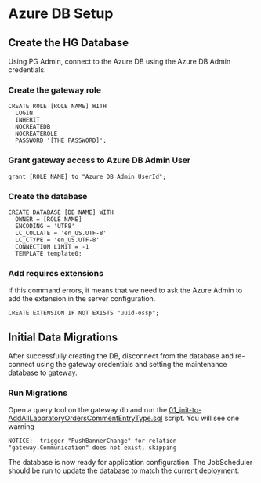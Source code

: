 # Azure DB Setup

## Create the HG Database

Using PG Admin, connect to the Azure DB using the Azure DB Admin credentials.

### Create the gateway role

```console
CREATE ROLE [ROLE NAME] WITH
  LOGIN
  INHERIT
  NOCREATEDB
  NOCREATEROLE
  PASSWORD '[THE PASSWORD]';
```

### Grant gateway access to Azure DB Admin User

```console
grant [ROLE NAME] to "Azure DB Admin UserId";
```

### Create the database

```console
CREATE DATABASE [DB NAME] WITH
  OWNER = [ROLE NAME]
  ENCODING = 'UTF8'
  LC_COLLATE = 'en_US.UTF-8'
  LC_CTYPE = 'en_US.UTF-8'
  CONNECTION LIMIT = -1
  TEMPLATE template0;
```

### Add requires extensions

If this command errors, it means that we need to ask the Azure Admin to add the extension in the server configuration.

```console
CREATE EXTENSION IF NOT EXISTS "uuid-ossp";
```

## Initial Data Migrations

After successfully creating the DB, disconnect from the database and re-connect using the gateway credentials and setting the maintenance database to gateway.

### Run Migrations

Open a query tool on the gateway db and run the [01_init-to-AddAllLaboratoryOrdersCommentEntryType.sql](/sql/01_init-to-AddAllLaboratoryOrdersCommentEntryType.sql) script.  You will see one warning

```console
NOTICE:  trigger "PushBannerChange" for relation "gateway.Communication" does not exist, skipping
```

The database is now ready for application configuration.  The JobScheduler should be run to update the database to match the current deployment.
